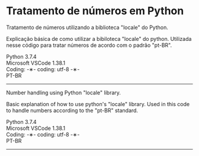 # Tratamento de números em Python

Tratamento de números utilizando a biblioteca "locale" do Python.

Explicação básica de como utilizar a bibiloteca "locale" do python. 
Utilizada nesse código para tratar números de acordo com o padrão "pt-BR".

Python 3.7.4 </br>
Microsoft VSCode 1.38.1 </br>
Coding: -&lowast;- coding: utf-8 -&lowast;- </br>
PT-BR </br>

----------------------------------------------------------------------------------------------------------------------------------

Number handling using Python "locale" library.

Basic explanation of how to use python's "locale" library.
Used in this code to handle numbers according to the "pt-BR" standard.

Python 3.7.4 </br>
Microsoft VSCode 1.38.1 </br>
Coding: -&lowast;- coding: utf-8 -&lowast;- </br>
PT-BR </br>

-----------------------------------------------------------------------------------------------------------------------------------
